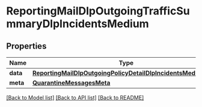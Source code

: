 # ReportingMailDlpOutgoingTrafficSummaryDlpIncidentsMedium

## Properties
Name | Type | Description | Notes
------------ | ------------- | ------------- | -------------
**data** | [**ReportingMailDlpOutgoingPolicyDetailDlpIncidentsMediumData**](ReportingMailDlpOutgoingPolicyDetailDlpIncidentsMediumData.md) |  | [optional] 
**meta** | [**QuarantineMessagesMeta**](QuarantineMessagesMeta.md) |  | [optional] 

[[Back to Model list]](../README.md#documentation-for-models) [[Back to API list]](../README.md#documentation-for-api-endpoints) [[Back to README]](../README.md)

